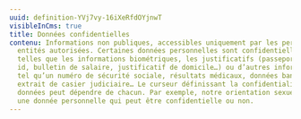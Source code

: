 ```yaml
---
uuid: definition-YVj7vy-16iXeRfdOYjnwT
visibleInCms: true
title: Données confidentielles
contenu: Informations non publiques, accessibles uniquement par les personnes et
  entités autorisées. Certaines données personnelles sont confidentielles,
  telles que les informations biométriques, les justificatifs (passeport, carte
  id, bulletin de salaire, justificatif de domicile…) ou d’autres informations
  tel qu’un numéro de sécurité sociale, résultats médicaux, données bancaires,
  extrait de casier judiciaire… Le curseur définissant la confidentialité de nos
  données peut dépendre de chacun. Par exemple, notre orientation sexuelle est
  une donnée personnelle qui peut être confidentielle ou non.
---
```

